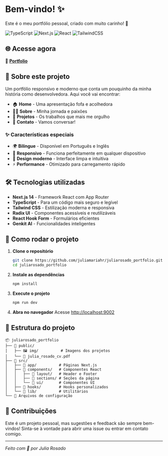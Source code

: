 # Bem-vindo! ✨

Este é o meu portfólio pessoal, criado com muito carinho! 🌸 

![TypeScript](https://img.shields.io/badge/TypeScript-007ACC?style=for-the-badge&logo=typescript&logoColor=white)
![Next.js](https://img.shields.io/badge/Next.js-000000?style=for-the-badge&logo=next.js&logoColor=white)
![React](https://img.shields.io/badge/React-20232A?style=for-the-badge&logo=react&logoColor=61DAFB)
![TailwindCSS](https://img.shields.io/badge/Tailwind_CSS-38B2AC?style=for-the-badge&logo=tailwind-css&logoColor=white)

## 🌐 Acesse agora

🔗 **[Portfolio](https://juliarosado-portfolio.vercel.app)**

## 🌟 Sobre este projeto

Um portfólio responsivo e moderno que conta um pouquinho da minha história como desenvolvedora. Aqui você vai encontrar:

- 🏠 **Home** - Uma apresentação fofa e acolhedora
- 👩‍💻 **Sobre** - Minha jornada e paixões
- 🚀 **Projetos** - Os trabalhos que mais me orgulho
- 📧 **Contato** - Vamos conversar!

### ✨ Características especiais

- 🌍 **Bilíngue** - Disponível em Português e Inglês
- 📱 **Responsivo** - Funciona perfeitamente em qualquer dispositivo
- 🎨 **Design moderno** - Interface limpa e intuitiva
- ⚡ **Performance** - Otimizado para carregamento rápido

## 🛠️ Tecnologias utilizadas

- **Next.js 14** - Framework React com App Router
- **TypeScript** - Para um código mais seguro e legível
- **Tailwind CSS** - Estilização moderna e responsiva
- **Radix UI** - Componentes acessíveis e reutilizáveis
- **React Hook Form** - Formulários eficientes
- **Genkit AI** - Funcionalidades inteligentes

## 🚀 Como rodar o projeto

1. **Clone o repositório**
   ```bash
   git clone https://github.com/juliamariahr/juliarosado_portfolio.git
   cd juliarosado_portfolio
   ```

2. **Instale as dependências**
   ```bash
   npm install
   ```

3. **Execute o projeto**
   ```bash
   npm run dev
   ```

4. **Abra no navegador**
   Acesse [http://localhost:9002](http://localhost:9002)

## 📁 Estrutura do projeto

```
📦 juliarosado_portfolio
├── 📂 public/
│   ├── 🖼️ img/          # Imagens dos projetos
│   └── 📄 julia_rosado_cv.pdf
├── 📂 src/
│   ├── 📂 app/          # Páginas Next.js
│   ├── 📂 components/   # Componentes React
│   │   ├── 📂 layout/   # Header e Footer
│   │   ├── 📂 sections/ # Seções da página
│   │   └── 📂 ui/       # Componentes UI
│   ├── 📂 hooks/        # Hooks personalizados
│   └── 📂 lib/          # Utilitários
└── 📄 Arquivos de configuração
```

## 🌈 Contribuições

Este é um projeto pessoal, mas sugestões e feedback são sempre bem-vindos! 
Sinta-se à vontade para abrir uma issue ou entrar em contato comigo.

---

*Feito com 💖 por Julia Rosado*

